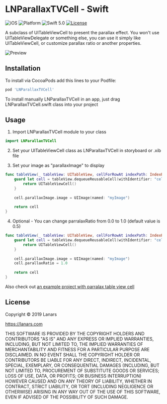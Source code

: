 # LNParallaxTVCell - Swift

![iOS](https://img.shields.io/badge/pod-1.0.0-blue.svg)
![Platform](http://img.shields.io/badge/platform-iOS-green.svg?style=flat) 
![Swift 5.0](https://img.shields.io/badge/Swift-5.0-orange.svg)
[![License](http://img.shields.io/badge/license-BSD-lightgrey.svg?style=flat)](https://github.com/LanarsInc/LNParallaxTVCell/blob/master/LICENSE)

A subclass of UITableViewCell to present the parallax effect. You won't use UITableViewDelegate or something else, you can use it simply like UITableViewCell, or customize parallax ratio or another properties.

![Preview](https://github.com/LanarsInc/LNParallaxTVCell/blob/master/DEMO.gif)

## Installation

To install via CocoaPods add this lines to your Podfile:

```ruby
pod 'LNParallaxTVCell'
```

To install manually LNParallaxTVCell in an app, just drag LNParallaxTVCell.swift class into your project

## Usage

1. Import LNParallaxTVCell module to your class

```swift
import LNParallaxTVCell
```

2. Set your UITableViewCell class as LNParallaxTVCell in storyboard or .xib file

3. Set your image as "parallaxImage" to display
```swift
func tableView(_ tableView: UITableView, cellForRowAt indexPath: IndexPath) -> UITableViewCell {
    guard let cell = tableView.dequeueReusableCell(withIdentifier: "cellIdentifier") as? LNParallaxTVCell else {
        return UITableViewCell()
    }
        
    cell.parallaxImage.image = UIImage(named: "myImage")      
    
    return cell
}
```

4. Optional - You can change parralaxRatio from 0.0 to 1.0 (default value is 0.5)
```swift
func tableView(_ tableView: UITableView, cellForRowAt indexPath: IndexPath) -> UITableViewCell {
    guard let cell = tableView.dequeueReusableCell(withIdentifier: "cellIdentifier") as? LNParallaxTVCell else {
        return UITableViewCell()
    }
        
    cell.parallaxImage.image = UIImage(named: "myImage")
    cell.parallaxRatio = 1.0
        
    return cell
}
```

Also check out [an example project with parralax table view cell](https://github.com/LanarsInc/LNParallaxTVCell/tree/master/LNParallaxTVCellExample)

## License

Copyright © 2019 Lanars

https://lanars.com

THIS SOFTWARE IS PROVIDED BY THE COPYRIGHT HOLDERS AND CONTRIBUTORS "AS IS"
AND ANY EXPRESS OR IMPLIED WARRANTIES, INCLUDING, BUT NOT LIMITED TO, THE
IMPLIED WARRANTIES OF MERCHANTABILITY AND FITNESS FOR A PARTICULAR PURPOSE ARE
DISCLAIMED. IN NO EVENT SHALL THE COPYRIGHT HOLDER OR CONTRIBUTORS BE LIABLE
FOR ANY DIRECT, INDIRECT, INCIDENTAL, SPECIAL, EXEMPLARY, OR CONSEQUENTIAL
DAMAGES (INCLUDING, BUT NOT LIMITED TO, PROCUREMENT OF SUBSTITUTE GOODS OR
SERVICES; LOSS OF USE, DATA, OR PROFITS; OR BUSINESS INTERRUPTION) HOWEVER
CAUSED AND ON ANY THEORY OF LIABILITY, WHETHER IN CONTRACT, STRICT LIABILITY,
OR TORT (INCLUDING NEGLIGENCE OR OTHERWISE) ARISING IN ANY WAY OUT OF THE USE
OF THIS SOFTWARE, EVEN IF ADVISED OF THE POSSIBILITY OF SUCH DAMAGE.
